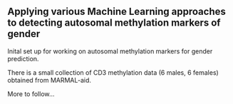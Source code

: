 ## Applying various Machine Learning approaches to detecting autosomal methylation markers of gender ##

Inital set up for working on autosomal methylation markers for gender prediction.  

There is a small collection of CD3 methylation data (6 males, 6 females) obtained from MARMAL-aid.  

More to follow...  
